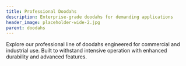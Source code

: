 ```yaml
---
title: Professional Doodahs
description: Enterprise-grade doodahs for demanding applications
header_image: placeholder-wide-2.jpg
parent: doodahs
---
```


Explore our professional line of doodahs engineered for commercial and industrial use. Built to withstand intensive operation with enhanced durability and advanced features.